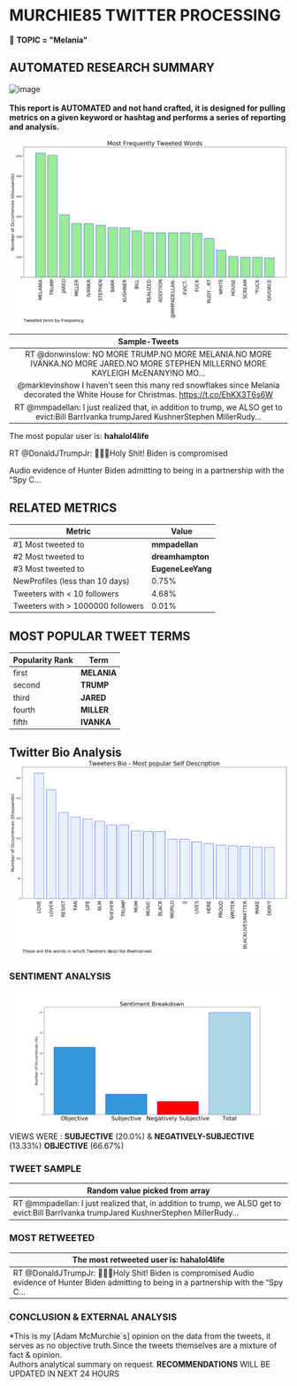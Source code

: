 # MURCHIE85 TWITTER PROCESSING 
&#x1F34E; **TOPIC = "Melania"**

## AUTOMATED RESEARCH SUMMARY

![image](https://marketingplatform.google.com/about/static/images/gmp/analytics-smb-benefit.jpg)
<br></br>
<b> This report is AUTOMATED and not hand crafted, it is designed for pulling metrics on a given keyword or hashtag and performs a series of reporting and analysis.</b>



![image](TWEETS.png)



|                **Sample-Tweets**        |
| :-------------: |
| RT @donwinslow: NO MORE TRUMP.NO MORE MELANIA.NO MORE IVANKA.NO MORE JARED.NO MORE STEPHEN MILLERNO MORE KAYLEIGH McENANY!NO MO… |
| @marklevinshow I haven't seen this many red snowflakes since Melania decorated the White House for Christmas. https://t.co/EhKX3T6s6W |
| RT @mmpadellan: I just realized that, in addition to trump, we ALSO get to evict:Bill BarrIvanka trumpJared KushnerStephen MillerRudy… |

The most popular user is: **hahalol4life**
<div class="alert alert-block alert-danger"> RT @DonaldJTrumpJr: 🚨🚨🚨Holy Shit! Biden is compromised 

Audio evidence of Hunter Biden admitting to being in a partnership with the “Spy C…</div>

## RELATED METRICS<br>
| Metric | Value |
| ------------- | ------------- |
| #1 Most tweeted to  | **mmpadellan** |
| #2 Most tweeted to  | **dreamhampton** |
| #3 Most tweeted to  | **EugeneLeeYang** |
| NewProfiles (less than 10 days) | 0.75%  |
| Tweeters with < 10 followers  | 4.68%|
| Tweeters with > 1000000 followers  | 0.01%  |



## MOST POPULAR TWEET TERMS 


| Popularity Rank  | Term |
| ------------- | ------------- |
| first  | **MELANIA**  |
| second  | **TRUMP**  |
| third  | **JARED** |
| fourth  | **MILLER**  |
| fifth  | **IVANKA**  |


## Twitter Bio Analysis![image](BIO.png)
### SENTIMENT ANALYSIS
![image](sentiment.png)
VIEWS WERE : **SUBJECTIVE**  (20.0%) & **NEGATIVELY-SUBJECTIVE** (13.33%) **OBJECTIVE** (66.67%)

### TWEET SAMPLE 
| Random value picked from array |
| ------------- |
|RT @mmpadellan: I just realized that, in addition to trump, we ALSO get to evict:Bill BarrIvanka trumpJared KushnerStephen MillerRudy… |

### MOST RETWEETED 

| The most retweeted user is: **hahalol4life**  |
| ------------- |
| RT @DonaldJTrumpJr: 🚨🚨🚨Holy Shit! Biden is compromised Audio evidence of Hunter Biden admitting to being in a partnership with the “Spy C… |

### CONCLUSION & EXTERNAL ANALYSIS

*This is my [Adam McMurchie`s] opinion on the data from the tweets, it serves as no objective truth.Since the tweets themselves are a mixture of fact & opinion.<br>
Authors analytical summary on request.
**RECOMMENDATIONS** WILL BE UPDATED IN NEXT  24 HOURS <br>